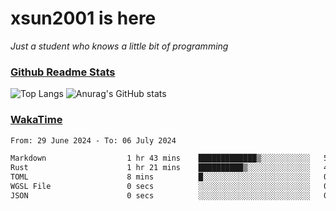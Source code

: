 # xsun2001 is here

*Just a student who knows a little bit of programming*

### [Github Readme Stats](https://github.com/anuraghazra/github-readme-stats)

![Top Langs](https://github-readme-stats.vercel.app/api/top-langs/?username=xsun2001&layout=compact&theme=radical) ![Anurag's GitHub stats](https://github-readme-stats.vercel.app/api?username=xsun2001&show_icons=true&theme=radical)

### [WakaTime](https://wakatime.com)

<!--START_SECTION:waka-->

```txt
From: 29 June 2024 - To: 06 July 2024

Markdown                  1 hr 43 mins    █████████████▒░░░░░░░░░░░   53.32 %
Rust                      1 hr 21 mins    ██████████▒░░░░░░░░░░░░░░   41.73 %
TOML                      8 mins          █░░░░░░░░░░░░░░░░░░░░░░░░   04.60 %
WGSL File                 0 secs          ░░░░░░░░░░░░░░░░░░░░░░░░░   00.28 %
JSON                      0 secs          ░░░░░░░░░░░░░░░░░░░░░░░░░   00.05 %
```

<!--END_SECTION:waka-->
